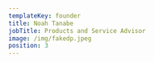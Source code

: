 ```yaml
---
templateKey: founder
title: Noah Tanabe
jobTitle: Products and Service Advisor
image: /img/fakedp.jpeg
position: 3
---
```


